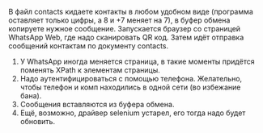 В файл contacts кидаете контакты в любом удобном виде (программа оставляет только цифры, а 8 и +7 меняет на 7), в буфер обмена копируете нужное сообщение.
Запускается браузер со страницей WhatsApp Web, где надо сканировать QR код.
Затем идёт отправка сообщений контактам по документу contacts.

1. У WhatsApp иногда меняется страница, в такие моменты придётся поменять XPath к элементам страницы.
2. Надо аутентифицироваться с помощью телефона. Желательно, чтобы телефон и комп находились в одной сети (во избежание бана).
3. Сообщения вставляются из буфера обмена.
4. Ещё, возможно, драйвер selenium устарел, его тогда надо будет обновить. 
